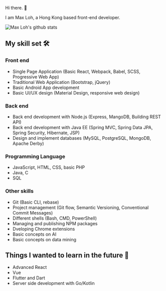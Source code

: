 Hi there. 👋

I am Max Loh, a Hong Kong based front-end developer.

![Max Loh's github stats](https://github-readme-stats.vercel.app/api?username=maxloh&show_icons=true)

## My skill set 🛠️

### Front end

- Single Page Application (Basic React, Webpack, Babel, SCSS, Progressive Web App)
- Traditional Web Application (Bootstrap, jQuery)
- Basic Android App development
- Basic UI/UX design (Material Design, responsive web design)

### Back end

- Back end development with Node.js (Express, MangoDB, Building REST API)
- Back end development with Java EE (Spring MVC, Spring Data JPA, Spring Security, Hibernate, JSP)
- Design and implement databases (MySQL, PostgreSQL, MongoDB, Apache Derby)

### Programming Language

- JavaScript, HTML, CSS, basic PHP
- Java, C
- SQL

### Other skills

- Git (Basic CLI, rebase)
- Project management (Git flow, Semantic Versioning, Conventional Commit Messages)
- Different shells (Bash, CMD, PowerShell)
- Managing and publishing NPM packages
- Dveloping Chrome extensions
- Basic concepts on AI
- Basic concepts on data mining

## Things I wanted to learn in the future 🤩

- Advanced React
- Vue
- Flutter and Dart
- Server side development with Go/Kotlin
